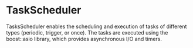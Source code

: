 # TaskScheduler
TasksScheduler enables the scheduling and execution of tasks of different types (periodic, trigger, or once). The tasks are executed using the boost::asio library, which provides asynchronous I/O and timers.
